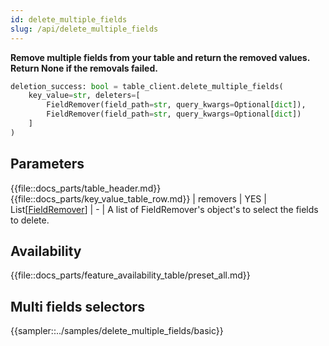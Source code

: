 ```yaml
---
id: delete_multiple_fields
slug: /api/delete_multiple_fields
---
```


**Remove multiple fields from your table and return the removed values. Return None if the removals failed.**

```python
deletion_success: bool = table_client.delete_multiple_fields(
    key_value=str, deleters=[
        FieldRemover(field_path=str, query_kwargs=Optional[dict]),
        FieldRemover(field_path=str, query_kwargs=Optional[dict])
    ]
)
```

## Parameters

{{file::docs_parts/table_header.md}}
{{file::docs_parts/key_value_table_row.md}}
| removers      | YES      | List[[FieldRemover](../api/FieldRemover.md)] | - | A list of FieldRemover's object's to select the fields to delete.

## Availability

{{file::docs_parts/feature_availability_table/preset_all.md}}

## Multi fields selectors

{{sampler::../samples/delete_multiple_fields/basic}}
 